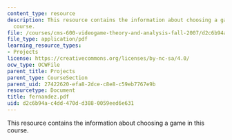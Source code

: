 ```yaml
---
content_type: resource
description: This resource contains the information about choosing a game in this
  course.
file: /courses/cms-600-videogame-theory-and-analysis-fall-2007/d2c6b94ac4dd470dd3880059eed6e631_fernandez.pdf
file_type: application/pdf
learning_resource_types:
- Projects
license: https://creativecommons.org/licenses/by-nc-sa/4.0/
ocw_type: OCWFile
parent_title: Projects
parent_type: CourseSection
parent_uid: 27422620-efa8-2dce-c8e8-c59eb7767e9b
resourcetype: Document
title: fernandez.pdf
uid: d2c6b94a-c4dd-470d-d388-0059eed6e631
---
```

This resource contains the information about choosing a game in this course.